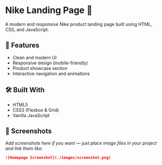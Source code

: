 # Nike Landing Page 👟

A modern and responsive Nike product landing page built using HTML, CSS, and JavaScript.

## 🚀 Features

- Clean and modern UI
- Responsive design (mobile-friendly)
- Product showcase section
- Interactive navigation and animations

## 🛠️ Built With

- HTML5
- CSS3 (Flexbox & Grid)
- Vanilla JavaScript

## 📸 Screenshots

_Add screenshots here if you want — just place image files in your project and link them like:_

```markdown
![Homepage Screenshot](./images/screenshot.png)
